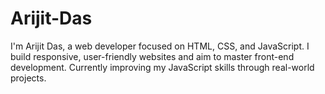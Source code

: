 # Arijit-Das
I'm Arijit Das, a web developer focused on HTML, CSS, and JavaScript. I build responsive, user-friendly websites and aim to master front-end development. Currently improving my JavaScript skills through real-world projects.

